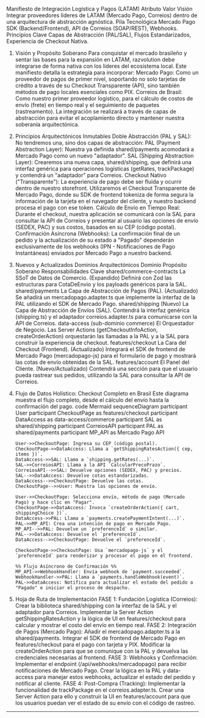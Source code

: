 Manifiesto de Integración Logística y Pagos (LATAM)
Atributo Valor
Visión Integrar proveedores líderes de LATAM (Mercado Pago, Correios) dentro de una arquitectura de abstracción agnóstica.
Pila Tecnológica Mercado Pago SDK (Backend/Frontend), API de Correios (SOAP/REST), Webhooks.
Principios Clave Capas de Abstracción (PAL/SAL), Flujos Estandarizados, Experiencia de Checkout Nativa.

1.  Visión y Propósito Soberano
    Para conquistar el mercado brasileño y sentar las bases para la expansión en LATAM, razvolution debe integrarse de forma nativa con los líderes del ecosistema local. Este manifiesto detalla la estrategia para incorporar:
    Mercado Pago: Como un proveedor de pagos de primer nivel, soportando no solo tarjetas de crédito a través de su Checkout Transparente (API), sino también métodos de pago locales esenciales como PIX.
    Correios de Brasil: Como nuestro primer proveedor logístico, para el cálculo de costos de envío (frete) en tiempo real y el seguimiento de paquetes (rastreamento).
    La integración se realizará a través de capas de abstracción para evitar el acoplamiento directo y mantener nuestra soberanía arquitectónica.
2.  Principios Arquitectónicos Inmutables
    Doble Abstracción (PAL y SAL): No tendremos una, sino dos capas de abstracción:
    PAL (Payment Abstraction Layer): Nuestra ya definida shared/payments acomodará a Mercado Pago como un nuevo "adaptador".
    SAL (Shipping Abstraction Layer): Crearemos una nueva capa, shared/shipping, que definirá una interfaz genérica para operaciones logísticas (getRates, trackPackage) y contendrá un "adaptador" para Correios.
    Checkout Nativo ("Transparente"): La experiencia de pago debe ser fluida y ocurrir dentro de nuestro storefront. Utilizaremos el Checkout Transparente de Mercado Pago, donde su SDK de frontend tokeniza de forma segura la información de la tarjeta en el navegador del cliente, y nuestro backend procesa el pago con ese token.
    Cálculo de Envío en Tiempo Real: Durante el checkout, nuestra aplicación se comunicará con la SAL para consultar la API de Correios y presentar al usuario las opciones de envío (SEDEX, PAC) y sus costos, basados en su CEP (código postal).
    Confirmación Asíncrona (Webhooks): La confirmación final de un pedido y la actualización de su estado a "Pagado" dependerán exclusivamente de los webhooks (IPN - Notificaciones de Pago Instantáneas) enviados por Mercado Pago a nuestro backend.
3.  Nuevos y Actualizados Dominios Arquitectónicos
    Dominio Propósito Soberano Responsabilidades Clave
    shared/commerce-contracts La SSoT de Datos de Comercio. (Expandido) Definirá con Zod las estructuras para CotaDeEnvio y los payloads genéricos para la SAL.
    shared/payments La Capa de Abstracción de Pagos (PAL). (Actualizado) Se añadirá un mercadopago.adapter.ts que implemente la interfaz de la PAL utilizando el SDK de Mercado Pago.
    shared/shipping (Nuevo) La Capa de Abstracción de Envíos (SAL). Contendrá la interfaz genérica (shipping.ts) y el adaptador correios.adapter.ts para comunicarse con la API de Correios.
    data-access (sub-dominio commerce) El Orquestador de Negocio. Las Server Actions (getCheckoutInfoAction, createOrderAction) orquestarán las llamadas a la PAL y a la SAL para construir la experiencia de checkout.
    features/checkout La Cara del Checkout (Frontend). (Actualizado) Integrará el SDK de frontend de Mercado Pago (mercadopago-js) para el formulario de pago y mostrará las cotas de envío obtenidas de la SAL.
    features/account El Panel del Cliente. (Nuevo/Actualizado) Contendrá una sección para que el usuario pueda rastrear sus pedidos, utilizando la SAL para consultar la API de Correios.
4.  Flujo de Datos Holístico: Checkout Completo en Brasil
    Este diagrama muestra el flujo completo, desde el cálculo del envío hasta la confirmación del pago.
    code
    Mermaid
    sequenceDiagram
    participant User
    participant CheckoutPage as features/checkout
    participant DataAccess as data-access/commerce
    participant SAL as shared/shipping
    participant CorreiosAPI
    participant PAL as shared/payments
    participant MP_API as Mercado Pago API

        User->>CheckoutPage: Ingresa su CEP (código postal).
        CheckoutPage->>DataAccess: Llama a `getShippingRatesAction({ cep, items })`.
        DataAccess->>SAL: Llama a `shipping.getRates(...)`.
        SAL->>CorreiosAPI: Llama a la API `CalcularPrecoPrazo`.
        CorreiosAPI-->>SAL: Devuelve opciones (SEDEX, PAC) y precios.
        SAL-->>DataAccess: Devuelve cotas estandarizadas.
        DataAccess-->>CheckoutPage: Devuelve las cotas.
        CheckoutPage-->>User: Muestra las opciones de envío.

        User->>CheckoutPage: Selecciona envío, método de pago (Mercado Pago) y hace clic en "Pagar".
        CheckoutPage->>DataAccess: Invoca `createOrderAction({ cart, shippingChoice })`.
        DataAccess->>PAL: Llama a `payments.createPaymentIntent(...)`.
        PAL->>MP_API: Crea una intención de pago en Mercado Pago.
        MP_API-->>PAL: Devuelve un `preferenceId` o similar.
        PAL-->>DataAccess: Devuelve el `preferenceId`.
        DataAccess-->>CheckoutPage: Devuelve el `preferenceId`.

        CheckoutPage->>CheckoutPage: Usa `mercadopago-js` y el `preferenceId` para renderizar y procesar el pago en el frontend.

        %% Flujo Asíncrono de Confirmación %%
        MP_API->>WebhookHandler: Envía webhook de `payment.succeeded`.
        WebhookHandler->>PAL: Llama a `payments.handleWebhook(event)`.
        PAL->>DataAccess: Notifica para actualizar el estado del pedido a "Pagado" e iniciar el proceso de despacho.

5.  Hoja de Ruta de Implementación
    FASE 1: Fundación Logística (Correios):
    Crear la biblioteca shared/shipping con la interfaz de la SAL y el adaptador para Correios.
    Implementar la Server Action getShippingRatesAction y la lógica de UI en features/checkout para calcular y mostrar el costo del envío en tiempo real.
    FASE 2: Integración de Pagos (Mercado Pago):
    Añadir el mercadopago.adapter.ts a la shared/payments.
    Integrar el SDK de frontend de Mercado Pago en features/checkout para el pago con tarjeta y PIX.
    Modificar la createOrderAction para que se comunique con la PAL y devuelva las credenciales necesarias al frontend.
    FASE 3: Webhooks y Confirmación:
    Implementar el endpoint (/api/webhooks/mercadopago) para recibir notificaciones de Mercado Pago.
    Crear la lógica en la PAL y data-access para manejar estos webhooks, actualizar el estado del pedido y notificar al cliente.
    FASE 4: Post-Compra (Tracking):
    Implementar la funcionalidad de trackPackage en el correios.adapter.ts.
    Crear una Server Action para ello y construir la UI en features/account para que los usuarios puedan ver el estado de su envío con el código de rastreo.

---
